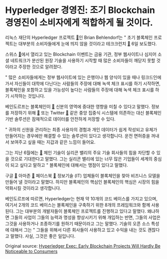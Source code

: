 # Hyperledger 경영진: 조기 Blockchain 경영진이 소비자에게 적합하게 될 것이다.

리눅스 재단의 Hyperledger 프로젝트  [🔗](https://cointelegraph.com/tags/hyperledger)인 Brian Behlendorf는 " 초기 블록체인 프로젝트는 대부분의 소비자들에게 눈에 띄지 않을 것이라고 테크크런치  [🔗](https://techcrunch.com/2018/07/06/early-uses-of-blockchain-will-barely-be-visible/)  6일 보도했다.

스위스  [🔗](https://cointelegraph.com/tags/switzerland)에서 열리고 있는 Blockchain 이벤트는 금융 기관, 정부 웹사이트나 심지어 소셜 네트워크가 분산된 원장 기술을 사용하기 시작할 때 많은 소비자들이 깨닫지 못할 것이라고 주장한 것으로 알려졌다.

" 많은 소비자들에게는 정부 웹사이트에 있는 은행이나 웹 양식이 있을 때나 링크드인에 가서 자신들이 대학에 다닌다는 사람들의 주장에 대해 녹색 체크 표시를 하기 시작하면, 블록체인을 포함하고 있을 가능성이 높다는 사람들의 주장에 대해 녹색 체크 표시를 하기 시작하는 것입니다.

베인도르프는 블록체인이  [🔗](https://cointelegraph.com/tags/blockchain)  신분의 영역에 중대한 영향을 미칠 수 있다고 말했다. 정보를 저장하기 위해  [🔗](https://cointelegraph.com/tags/facebook)  또는 Twitter  [🔗](https://cointelegraph.com/tags/Twitter) 같은 중앙 집중식 시스템에 의존하는 대신 블록체인 기반 솔루션은 잠재적으로 데이터를 안전하게 저장할 수 있다.

" 귀하의 신원을 관리하는 최종 사용자의 경험과 개인 데이터가 쉽게 작성되고 유체가 만들어지는 경우에만 해결할 수 있는 솔루션이 있다고 생각합니다. 운전 면허증을 꺼내서 보여주고 싶을 때는 지갑과 같은 느낌이 들어요.

그는 지난 6월에는  [🔗](https://cointelegraph.com/news/hyperledger-exec-blockchain-will-diminish-power-of-tech-giants-like-google) 체인 기술이 실리콘 밸리의 주요 기술 회사들의 힘을 차단할 수 있을 것으로 기대한다고 말했다. 그는 실리콘 밸리에 있는 너무 많은 기업들이 세계의 중심이 되고 싶다고 말하고 " 블록체인에 대해서는 맹점이 있다고 말했다.

구글  [🔗](https://cointelegraph.com/tags/google) 아마존  [🔗](https://cointelegraph.com/tags/amazon)  페이스북  [🔗](https://cointelegraph.com/tags/facebook)  정보기술 (IT) 업체들이 블록체인을 찾아 비즈니스 모델을 만들어 낼 것이라고 말했다. 하지만 블록체인의 핵심인 블록체인의 핵심은 시장의 힘을 약화시킬 것이라고 생각합니다.

베인도르프에 따르면, Hyperledger는 현재 약 10개의 코드 베이스를 가지고 있으며, 여기서 2개의 코드 베이스는 블록체인을 구축하기 위한 8개의 프레임워크와 함께 사용된다. 그는 대부분의 개발자들이 블록체인 프로젝트를 진행하고 있다고 말했다. 왜냐하면 그들의 사업이 그들의 능력과 명성을 향상시키기 위해 개입하는 반면, 그들의 사업은 그것을 사용하거나 조종하기를 원하기 때문이라고 그는 말했다. 기술의 오픈 소스 특성에 대해서 그는 " 그들을 위해서 다른 회사들이 사용하고 있고 수익을 내는 것도 괜찮다고 말했다. 사실, 그것은 좋은 일입니다.

Original source: [Hyperledger Exec: Early Blockchain Projects Will Hardly Be Noticeable to Consumers](https://cointelegraph.com/news/hyperledger-exec-early-blockchain-projects-will-hardly-be-noticeable-to-consumers)